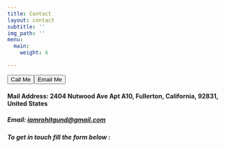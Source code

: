 ```yaml
---
title: Contact
layout: contact
subtitle: ''
img_path: ''
menu:
  main:
    weight: 6

---
```

<button onclick="window.location.href='tel:+17148739806'">Call Me</button><button onclick="window.location.href='mailto:iamrohitgund@gmail.com'">Email Me</button>

#### Mail Address: 2404 Nutwood Ave Apt A10, Fullerton, California, 92831, United States

##### Email: iamrohitgund@gmail.com

##### To get in touch fill the form below :